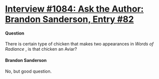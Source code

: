 # [Interview #1084: Ask the Author: Brandon Sanderson, Entry #82](https://www.theoryland.com/intvmain.php?i=1084#82)

#### Question

There is certain type of chicken that makes two appearances in
*Words of Radiance*
, is that chicken an Aviar?

#### Brandon Sanderson

No, but good question.

